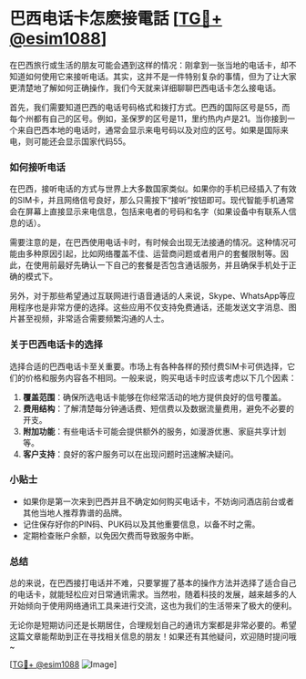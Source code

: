 # 巴西电话卡怎麽接電話 [[TG💪+ @esim1088](https://t.me/s/esim1088)]

在巴西旅行或生活的朋友可能会遇到这样的情况：刚拿到一张当地的电话卡，却不知道如何使用它来接听电话。其实，这并不是一件特别复杂的事情，但为了让大家更清楚地了解如何正确操作，我们今天就来详细聊聊巴西电话卡怎么接电话。

首先，我们需要知道巴西的电话号码格式和拨打方式。巴西的国际区号是55，而每个州都有自己的区号。例如，圣保罗的区号是11，里约热内卢是21。当你接到一个来自巴西本地的电话时，通常会显示来电号码以及对应的区号。如果是国际来电，则可能还会显示国家代码55。

### 如何接听电话

在巴西，接听电话的方式与世界上大多数国家类似。如果你的手机已经插入了有效的SIM卡，并且网络信号良好，那么只需按下“接听”按钮即可。现代智能手机通常会在屏幕上直接显示来电信息，包括来电者的号码和名字（如果设备中有联系人信息的话）。

需要注意的是，在巴西使用电话卡时，有时候会出现无法接通的情况。这种情况可能由多种原因引起，比如网络覆盖不佳、运营商问题或者用户的套餐限制等。因此，在使用前最好先确认一下自己的套餐是否包含通话服务，并且确保手机处于正确的模式下。

另外，对于那些希望通过互联网进行语音通话的人来说，Skype、WhatsApp等应用程序也是非常方便的选择。这些应用不仅支持免费通话，还能发送文字消息、图片甚至视频，非常适合需要频繁沟通的人士。

### 关于巴西电话卡的选择

选择合适的巴西电话卡至关重要。市场上有各种各样的预付费SIM卡可供选择，它们的价格和服务内容各不相同。一般来说，购买电话卡时应该考虑以下几个因素：

1. **覆盖范围**：确保所选电话卡能够在你经常活动的地方提供良好的信号覆盖。
2. **费用结构**：了解清楚每分钟通话费、短信费以及数据流量费用，避免不必要的开支。
3. **附加功能**：有些电话卡可能会提供额外的服务，如漫游优惠、家庭共享计划等。
4. **客户支持**：良好的客户服务可以在出现问题时迅速解决疑问。

### 小贴士

- 如果你是第一次来到巴西并且不确定如何购买电话卡，不妨询问酒店前台或者其他当地人推荐靠谱的品牌。
- 记住保存好你的PIN码、PUK码以及其他重要信息，以备不时之需。
- 定期检查账户余额，以免因欠费而导致服务中断。

### 总结

总的来说，在巴西接打电话并不难，只要掌握了基本的操作方法并选择了适合自己的电话卡，就能轻松应对日常通讯需求。当然啦，随着科技的发展，越来越多的人开始倾向于使用网络通讯工具来进行交流，这也为我们的生活带来了极大的便利。

无论你是短期访问还是长期居住，合理规划自己的通讯方案都是非常必要的。希望这篇文章能帮助到正在寻找相关信息的朋友！如果还有其他疑问，欢迎随时提问哦~

[[TG💪+ @esim1088](https://t.me/s/esim1088) ![Image](https://i.postimg.cc/4NQfJmqS/Snipaste-2025-05-13-00-14-12.png)]